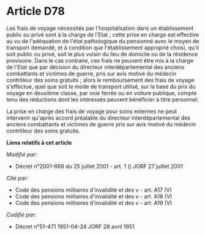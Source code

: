 # Article D78

Les frais de voyage nécessités par l'hospitalisation dans un établissement public ou privé sont à la charge de l'Etat ; cette
prise en charge est effective au vu de l'adéquation de l'état pathologique du pensionné avec le moyen de transport demandé,
et à condition que l'établissement approprié choisi, qu'il soit public ou privé, soit le plus voisin du lieu de domicile ou
de la résidence provisoire. Dans le cas contraire, ces frais ne peuvent être mis à la charge de l'Etat que par décision du
directeur interdépartemental des anciens combattants et victimes de guerre, pris sur avis motivé du médecin contrôleur des
soins gratuits ; alors le remboursement des frais de voyage s'effectue, quel que soit le mode de transport utilisé, sur la
base du prix du voyage en deuxième classe, par voie ferrée ou en voiture publique, compte tenu des réductions dont les
intéressés peuvent bénéficier à titre personnel.

La prise en charge des frais de voyage pour soins externes ne peut intervenir qu'après accord préalable du directeur
interdépartemental des anciens combattants et victimes de guerre pris sur avis motivé du médecin contrôleur des soins
gratuits.

**Liens relatifs à cet article**

_Modifié par_:

  - Décret n°2001-668 du 25 juillet 2001 - art. 1 () JORF 27 juillet 2001

_Cité par_:

  - Code des pensions militaires d'invalidité et des v - art. A17 (V)
  - Code des pensions militaires d'invalidité et des v - art. A18 (V)
  - Code des pensions militaires d'invalidité et des v - art. A19 (V)

_Codifié par_:

  - Décret n°51-471 1951-04-24 JORF 28 avril 1951
